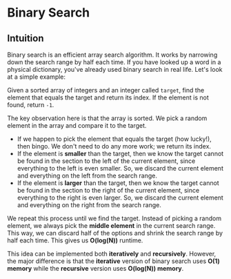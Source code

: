 # Binary Search

## Intuition

Binary search is an efficient array search algorithm. It works by narrowing down the search range by half each time. If you have looked up a word in a physical dictionary, you've already used binary search in real life. Let's look at a simple example:

Given a sorted array of integers and an integer called `target`, find the element that equals the target and return its index. If the element is not found, return `-1`.

The key observation here is that the array is sorted. We pick a random element in the array and compare it to the target.

- If we happen to pick the element that equals the target (how lucky!), then bingo. We don't need to do any more work; we return its index.
- If the element is **smaller** than the target, then we know the target cannot be found in the section to the left of the current element, since everything to the left is even smaller. So, we discard the current element and everything on the left from the search range.
- If the element is **larger** than the target, then we know the target cannot be found in the section to the right of the current element, since everything to the right is even larger. So, we discard the current element and everything on the right from the search range.

We repeat this process until we find the target. Instead of picking a random element, we always pick the **middle element** in the current search range. This way, we can discard half of the options and shrink the search range by half each time. This gives us **O(log(N))** runtime.

This idea can be implemented both **iteratively** and **recursively**. However, the major difference is that the **iterative** version of binary search uses **O(1) memory** while the **recursive** version uses **O(log(N)) memory**.


